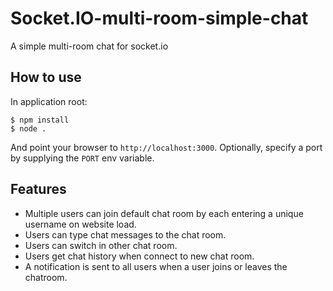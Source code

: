 # Socket.IO-multi-room-simple-chat
A simple multi-room chat for socket.io

## How to use

In application root:

```
$ npm install
$ node .
```

And point your browser to `http://localhost:3000`. Optionally, specify
a port by supplying the `PORT` env variable.

## Features

- Multiple users can join default chat room by each entering a unique username
on website load.
- Users can type chat messages to the chat room.
- Users can switch in other chat room.
- Users get chat history when connect to new chat room.
- A notification is sent to all users when a user joins or leaves
the chatroom.
